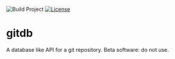 ![Build Project](https://github.com/cresta/gitdb/workflows/Build%20Project/badge.svg)
[![License](https://img.shields.io/badge/License-Apache%202.0-blue.svg)](https://opensource.org/licenses/Apache-2.0)


# gitdb
A database like API for a git repository.  Beta software: do not use.
